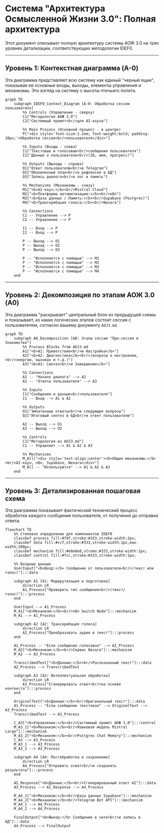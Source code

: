 # Система "Архитектура Осмысленной Жизни 3.0": Полная архитектура

Этот документ описывает полную архитектуру системы АОЖ 3.0 на трех уровнях детализации, соответствующих методологии IDEF0.

---

## Уровень 1: Контекстная диаграмма (A-0)

Эта диаграмма представляет всю систему как единый "черный ящик", показывая ее основные входы, выходы, элементы управления и механизмы. Это взгляд на систему с высоты птичьего полета.

```mermaid
graph TD
    subgraph IDEF0_Context_Diagram [A-0: Обработка сессии пользователя]
        %% Controls (Управление - сверху)
        C1["Методология АОЖ 3.0"]
        C2["Системный промпт<br/>для AI-коуча"]
        
        %% Main Process (Основной процесс - в центре)
        P["<div style='font-size:1.2em; font-weight:bold; padding: 10px;'>Обработка сессии<br/>пользователя</div>"]

        %% Inputs (Входы - слева)
        I1["Текстовые и голосовые<br/>сообщения пользователя"]
        I2["Данные о пользователе<br/>(ID, имя, прогресс)"]

        %% Outputs (Выходы - справа)
        O1["Ответ пользователю<br/>в Telegram"]
        O2["Обновленный план<br/>и рефлексия в БД"]
        O3["Запись диалога<br/>в лог и память"]

        %% Mechanisms (Механизмы - снизу)
        M1["<b>AI-коуч:</b><br/>Mistral Cloud"]
        M2["<b>Платформа автоматизации:</b><br/>n8n"]
        M3["<b>База данных / Память:</b><br/>Supabase (Postgres)"]
        M4["<b>Транскрибация голоса:</b><br/>Nexara"]

        %% Connections
        C1 -- Управление --> P
        C2 -- Управление --> P
        
        I1 -- Вход --> P
        I2 -- Вход --> P
        
        P -- Выход --> O1
        P -- Выход --> O2
        P -- Выход --> O3
        
        P -- "Исполняется с помощью" --> M1
        P -- "Исполняется с помощью" --> M2
        P -- "Исполняется с помощью" --> M3
        P -- "Исполняется с помощью" --> M4
    end
```

---

## Уровень 2: Декомпозиция по этапам АОЖ 3.0 (A0)

Эта диаграмма "раскрывает" центральный блок из предыдущей схемы и показывает, из каких логических этапов состоит сессия с пользователем, согласно вашему документу `AOJ3.md`.

```mermaid
graph TD
    subgraph A0_Decomposition [A0: Этапы сессии "Пре-сессия и Знакомство"]
        %% Process Blocks from AOJ3.md
        A1["<b>A1: Приветствие<br/>и Настройка</b>"]
        A2["<b>A2: Диагностика</b><br/>(вопросы о настроении,<br/>энергии, вызовах и т.д.)"]
        A3["<b>A3: Синтез<br/>и Завершение</b>"]

        %% Connections
        A1 -- "Начало диалога" --> A2
        A2 -- "Ответы пользователя" --> A3

        %% Inputs
        I1["Сообщения и данные<br/>пользователя"]
        I1 -- Вход --> A1 & A2
        
        %% Outputs
        O1["Эмпатичные ответы<br/>и следующие вопросы"]
        O2["Итоговый синтез в БД<br/>и ответ пользователю"]
        
        A2 -- Выход --> O1
        A3 -- Выход --> O2

        %% Controls
        C1["Методология из AOJ3.md"]
        C1 -- Управляет --> A1 & A2 & A3
        
        %% Mechanisms
        M_All["<div style='text-align:center'><b>Общие механизмы:</b><br/>AI-коуч, n8n, Supabase, Nexara</div>"]
        M_All -- "Используются" --> A1 & A2 & A3
    end
```

---

## Уровень 3: Детализированная пошаговая схема

Эта диаграмма показывает фактический технический процесс обработки каждого сообщения пользователя, от получения до отправки ответа.

```mermaid
flowchart TD
    %% Стилевое определение для компонентов IDEF0
    classDef process fill:#f9f,stroke:#333,stroke-width:2px;
    classDef data fill:#ccf,stroke:#333,stroke-width:1px,max-width:200px;
    classDef mechanism fill:#e8e8e8,stroke:#333,stroke-width:1px;
    classDef control fill:#fcc,stroke:#333,stroke-width:1px;

    %% Входные данные
    UserInput["<b>Вход:</b> Сообщение от пользователя<br/>(текст или голос)"]:::data

    subgraph A1 [A1: Маршрутизация и подготовка]
        direction LR
        A1_Process["Проверить тип сообщения<br/>(текст/голос)"]:::process
    end
    
    UserInput --> A1_Process
    M_A1["<b>Механизм:</b><br/>n8n Switch Node"]:::mechanism
    M_A1 --> A1_Process

    subgraph A2 [A2: Транскрибация голоса]
        direction LR
        A2_Process["Преобразовать аудио в текст"]:::process
    end
    
    A1_Process -- "Если сообщение голосовое" --> A2_Process
    M_A2["<b>Механизм:</b><br/>Сервис Nexara"]:::mechanism
    M_A2 --> A2_Process
    
    TranscribedText["<b>Данные:</b><br/>Распознанный текст"]:::data
    A2_Process --> TranscribedText

    subgraph A3 [A3: Интеллектуальная обработка]
        direction LR
        A3_Process["Сгенерировать ответ<br/>на основе контекста"]:::process
    end
    
    OriginalText["<b>Данные:</b><br/>Оригинальный текст"]:::data
    A1_Process -- "Если сообщение текстовое" --> OriginalText --> A3_Process
    TranscribedText --> A3_Process

    C_A3["<b>Управление:</b><br/>Системный промпт АОЖ 3.0"]:::control
    M_A3_1["<b>Механизм:</b><br/>Языковая модель Mistral Large"]:::mechanism
    M_A3_2["<b>Механизм:</b><br/>Postgres Chat Memory"]:::mechanism
    C_A3 --> A3_Process
    M_A3_1 --> A3_Process
    M_A3_2 --> A3_Process

    subgraph A4 [A4: Постобработка и сохранение]
        direction LR
        A4_Process["Отправить ответ<br/>и сохранить результаты"]:::process
    end

    AI_Response["<b>Данные:</b><br/>Сгенерированный ответ AI"]:::data
    A3_Process --> AI_Response --> A4_Process

    M_A4_1["<b>Механизм:</b><br/>База данных Supabase"]:::mechanism
    M_A4_2["<b>Механизм:</b><br/>Telegram Bot API"]:::mechanism
    M_A4_1 --> A4_Process
    M_A4_2 --> A4_Process
    
    FinalOutput["<b>Выход:</b> Сообщение в чате<br/>и запись в БД"]:::data
    A4_Process --> FinalOutput
``` 